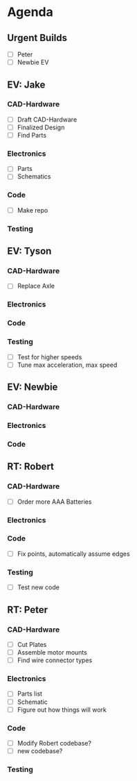 # Agenda

## Urgent Builds
- [ ] Peter
- [ ] Newbie EV

## EV: Jake 
### CAD-Hardware
- [ ] Draft CAD-Hardware
- [ ] Finalized Design
- [ ] Find Parts

### Electronics
- [ ] Parts
- [ ] Schematics

### Code
- [ ] Make repo

### Testing

## EV: Tyson
### CAD-Hardware
- [ ] Replace Axle

### Electronics

### Code

### Testing
- [ ] Test for higher speeds
- [ ] Tune max acceleration, max speed

## EV: Newbie

### CAD-Hardware

### Electronics

### Code

## RT: Robert
### CAD-Hardware
- [ ] Order more AAA Batteries
### Electronics
### Code
- [ ] Fix points, automatically assume edges

### Testing
- [ ] Test new code

## RT: Peter
### CAD-Hardware
- [ ] Cut Plates
- [ ] Assemble motor mounts
- [ ] Find wire connector types

### Electronics
- [ ] Parts list
- [ ] Schematic
- [ ] Figure out how things will work

### Code
- [ ] Modify Robert codebase? 
- [ ] new codebase?

### Testing

